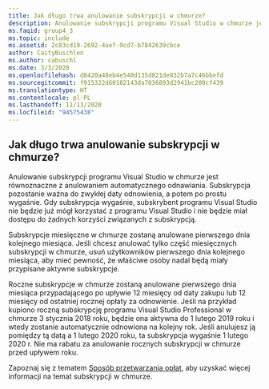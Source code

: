 ```yaml
---
title: Jak długo trwa anulowanie subskrypcji w chmurze?
description: Anulowanie subskrypcji programu Visual Studio w chmurze jest równoznaczne z anulowaniem automatycznego odnawiania. Subskrypcja pozostanie ważna do zwykłej...
ms.faqid: group4_3
ms.topic: include
ms.assetid: 2c83cd19-2692-4aef-9cd7-b7842639cbce
author: CaityBuschlen
ms.author: cabuschl
ms.date: 3/3/2020
ms.openlocfilehash: d8420a48eb4e540d135d821de832b7a7c46bbefd
ms.sourcegitcommit: f915322d60182143da7036893d2941bc200cf439
ms.translationtype: HT
ms.contentlocale: pl-PL
ms.lasthandoff: 11/13/2020
ms.locfileid: "94575438"
---
```

## <a name="how-long-does-it-take-for-my-cloud-subscription-to-be-canceled"></a>Jak długo trwa anulowanie subskrypcji w chmurze?

Anulowanie subskrypcji programu Visual Studio w chmurze jest równoznaczne z anulowaniem automatycznego odnawiania. Subskrypcja pozostanie ważna do zwykłej daty odnowienia, a potem po prostu wygaśnie. Gdy subskrypcja wygaśnie, subskrybent programu Visual Studio nie będzie już mógł korzystać z programu Visual Studio i nie będzie miał dostępu do żadnych korzyści związanych z subskrypcją.

Subskrypcje miesięczne w chmurze zostaną anulowane pierwszego dnia kolejnego miesiąca. Jeśli chcesz anulować tylko część miesięcznych subskrypcji w chmurze, usuń użytkowników pierwszego dnia kolejnego miesiąca, aby mieć pewność, że właściwe osoby nadal będą miały przypisane aktywne subskrypcje.

Roczne subskrypcje w chmurze zostaną anulowane pierwszego dnia miesiąca przypadającego po upływie 12 miesięcy od daty zakupu lub 12 miesięcy od ostatniej rocznej opłaty za odnowienie. Jeśli na przykład kupiono roczną subskrypcję programu Visual Studio Professional w chmurze 3 stycznia 2018 roku, będzie ona aktywna do 1 lutego 2019 roku i wtedy zostanie automatycznie odnowiona na kolejny rok. Jeśli anulujesz ją pomiędzy tą datą a 1 lutego 2020 roku, ta subskrypcja wygaśnie 1 lutego 2020 r. Nie ma rabatu za anulowanie rocznych subskrypcji w chmurze przed upływem roku.

Zapoznaj się z tematem [Sposób przetwarzania opłat](https://docs.microsoft.com/visualstudio/subscriptions/vscloud-billing-faq#how-charges-are-processed), aby uzyskać więcej informacji na temat subskrypcji w chmurze.
